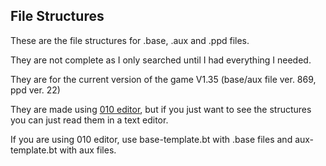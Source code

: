 ## File Structures

These are the file structures for .base, .aux and .ppd files.

They are not complete as I only searched until I had everything I needed.

They are for the current version of the game V1.35 (base/aux file ver. 869, ppd ver. 22)

They are made using [010 editor](https://www.sweetscape.com/010editor/), but if you just want to see the structures you can just read them in a text editor.

If you are using 010 editor, use base-template.bt with .base files and aux-template.bt with aux files.
